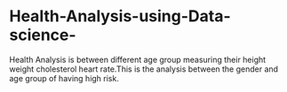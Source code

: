 # Health-Analysis-using-Data-science-
Health Analysis is between different age group measuring their height weight cholesterol heart rate.This is the analysis between the gender and age group of having high risk. 
